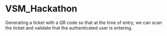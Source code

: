 # VSM_Hackathon
Generating a ticket with a QR code so that at the time of entry, we can scan the ticket and validate that the authenticated user is entering.
